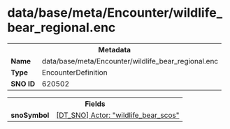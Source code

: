 <h1>data/base/meta/Encounter/wildlife_bear_regional.enc</h1><table><tr><th colspan="100%">Metadata</th></tr><tr><td><b>Name</b></td><td>data/base/meta/Encounter/wildlife_bear_regional.enc</td></tr><tr><td><b>Type</b></td><td>EncounterDefinition</td></tr><tr><td><b>SNO ID</b></td><td>620502</td></tr></table>

<table><tr><th colspan="100%">Fields</th></tr><tr><td><b>snoSymbol</b></td><td><a href="..\Actor\wildlife_bear_scos.acr">[DT_SNO] Actor: "wildlife_bear_scos"</a></td></tr></table>

